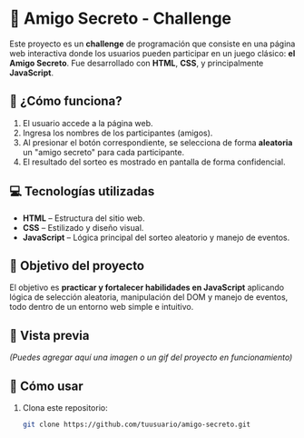 # 🎁 Amigo Secreto - Challenge

Este proyecto es un **challenge** de programación que consiste en una página web interactiva donde los usuarios pueden participar en un juego clásico: **el Amigo Secreto**. Fue desarrollado con **HTML**, **CSS**, y principalmente **JavaScript**.

## 🧠 ¿Cómo funciona?

1. El usuario accede a la página web.
2. Ingresa los nombres de los participantes (amigos).
3. Al presionar el botón correspondiente, se selecciona de forma **aleatoria** un "amigo secreto" para cada participante.
4. El resultado del sorteo es mostrado en pantalla de forma confidencial.

## 💻 Tecnologías utilizadas

- **HTML** – Estructura del sitio web.
- **CSS** – Estilizado y diseño visual.
- **JavaScript** – Lógica principal del sorteo aleatorio y manejo de eventos.

## 🚀 Objetivo del proyecto

El objetivo es **practicar y fortalecer habilidades en JavaScript** aplicando lógica de selección aleatoria, manipulación del DOM y manejo de eventos, todo dentro de un entorno web simple e intuitivo.

## 📸 Vista previa

*(Puedes agregar aquí una imagen o un gif del proyecto en funcionamiento)*

## 📂 Cómo usar

1. Clona este repositorio:
   ```bash
   git clone https://github.com/tuusuario/amigo-secreto.git
